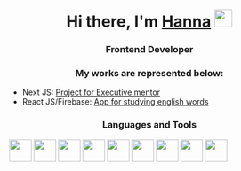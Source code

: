 <head>
  <link rel="stylesheet" type='text/css' href="https://cdn.jsdelivr.net/gh/devicons/devicon@latest/devicon.min.css" />
</head>
<h1 align="center">Hi there, I'm <a href="https://daniilshat.ru/" target="_blank">Hanna</a> 
<img src="https://github.com/blackcater/blackcater/raw/main/images/Hi.gif" height="32"/></h1>
<h3 align="center">Frontend Developer</h3>
<h3 align="center">My works are represented below:</h3>
<ul>
  <li> Next JS: <a href="http://remotellamas.com"> Project for Executive mentor </a></li>
  <li> React JS/Firebase: <a href="https://hannatsilikina.github.io/pocket-dictionary/"> App for studying english words </a> </li>
</ul>

<h3 align="center">Languages and Tools</h3>
<div>
<img height='40px' src="https://cdn.jsdelivr.net/gh/devicons/devicon@latest/icons/html5/html5-original.svg" />
<img height='40px' src="https://cdn.jsdelivr.net/gh/devicons/devicon@latest/icons/css3/css3-original.svg" />
<img height='40px' src="https://cdn.jsdelivr.net/gh/devicons/devicon@latest/icons/sass/sass-original.svg" />
<img height='40px' src="https://cdn.jsdelivr.net/gh/devicons/devicon@latest/icons/javascript/javascript-original.svg" />
<img height='40px' src="https://cdn.jsdelivr.net/gh/devicons/devicon@latest/icons/react/react-original.svg" />
<img height='40px' src="https://cdn.jsdelivr.net/gh/devicons/devicon@latest/icons/nextjs/nextjs-original.svg" />
<img height='40px' src="https://cdn.jsdelivr.net/gh/devicons/devicon@latest/icons/mobx/mobx-original.svg" />
<img height='40px' src="https://cdn.jsdelivr.net/gh/devicons/devicon@latest/icons/firebase/firebase-original-wordmark.svg" />
<img height='40px' src="https://cdn.jsdelivr.net/gh/devicons/devicon@latest/icons/figma/figma-original.svg" />
          

          
          
          
          
          
          
          
          
</div>

          
          




